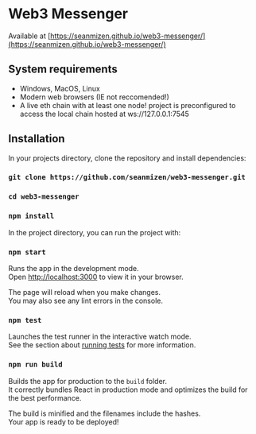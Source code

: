 # Web3 Messenger

Available at [https://seanmizen.github.io/web3-messenger/](https://seanmizen.github.io/web3-messenger/)

## System requirements

- Windows, MacOS, Linux
- Modern web browsers (IE not reccomended!)
- A live eth chain with at least one node! project is preconfigured to access the local chain hosted at ws://127.0.0.1:7545

## Installation

In your projects directory, clone the repository and install dependencies:

### `git clone https://github.com/seanmizen/web3-messenger.git`

### `cd web3-messenger`

### `npm install`

In the project directory, you can run the project with:

### `npm start`

Runs the app in the development mode.\
Open [http://localhost:3000](http://localhost:3000) to view it in your browser.

The page will reload when you make changes.\
You may also see any lint errors in the console.

### `npm test`

Launches the test runner in the interactive watch mode.\
See the section about [running tests](https://facebook.github.io/create-react-app/docs/running-tests) for more information.

### `npm run build`

Builds the app for production to the `build` folder.\
It correctly bundles React in production mode and optimizes the build for the best performance.

The build is minified and the filenames include the hashes.\
Your app is ready to be deployed!
